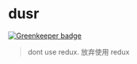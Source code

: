 # dusr

[![Greenkeeper badge](https://badges.greenkeeper.io/dyygtfx/dusr.svg?token=dfd8c1c149b6fca9d77bc2355a9c0597a6bf5986fa73fc0c27a30e29fa282598&ts=1557778406676)](https://greenkeeper.io/)

> dont use redux. 放弃使用 redux
